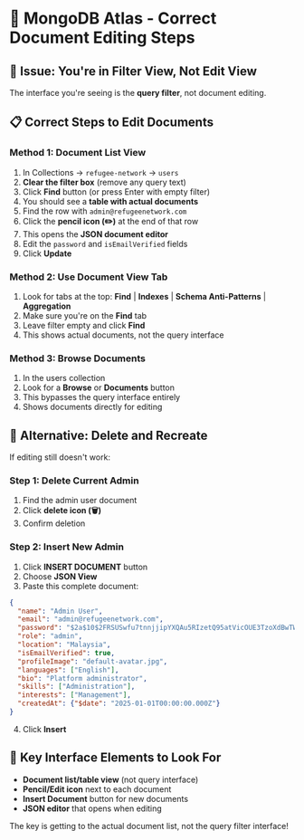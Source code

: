 # 🔧 MongoDB Atlas - Correct Document Editing Steps

## 🎯 **Issue: You're in Filter View, Not Edit View**

The interface you're seeing is the **query filter**, not document editing.

## 📋 **Correct Steps to Edit Documents**

### **Method 1: Document List View**
1. In Collections → `refugee-network` → `users`
2. **Clear the filter box** (remove any query text)
3. Click **Find** button (or press Enter with empty filter)
4. You should see a **table with actual documents**
5. Find the row with `admin@refugeenetwork.com`
6. Click the **pencil icon (✏️)** at the end of that row
7. This opens the **JSON document editor**
8. Edit the `password` and `isEmailVerified` fields
9. Click **Update**

### **Method 2: Use Document View Tab**
1. Look for tabs at the top: **Find** | **Indexes** | **Schema Anti-Patterns** | **Aggregation**
2. Make sure you're on the **Find** tab
3. Leave filter empty and click **Find**
4. This shows actual documents, not the query interface

### **Method 3: Browse Documents**
1. In the users collection
2. Look for a **Browse** or **Documents** button
3. This bypasses the query interface entirely
4. Shows documents directly for editing

## 🔄 **Alternative: Delete and Recreate**

If editing still doesn't work:

### **Step 1: Delete Current Admin**
1. Find the admin user document
2. Click **delete icon (🗑️)**
3. Confirm deletion

### **Step 2: Insert New Admin**
1. Click **INSERT DOCUMENT** button
2. Choose **JSON View**
3. Paste this complete document:

```json
{
  "name": "Admin User",
  "email": "admin@refugeenetwork.com",
  "password": "$2a$10$2FRSUSwfu7tnnjjipYXQAu5RIzetQ95atVicOUE3TzoXdBwTWsw86",
  "role": "admin",
  "location": "Malaysia",
  "isEmailVerified": true,
  "profileImage": "default-avatar.jpg",
  "languages": ["English"],
  "bio": "Platform administrator",
  "skills": ["Administration"],
  "interests": ["Management"],
  "createdAt": {"$date": "2025-01-01T00:00:00.000Z"}
}
```

4. Click **Insert**

## 🎯 **Key Interface Elements to Look For**
- **Document list/table view** (not query interface)
- **Pencil/Edit icon** next to each document
- **Insert Document** button for new documents
- **JSON editor** that opens when editing

The key is getting to the actual document list, not the query filter interface!
